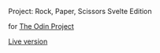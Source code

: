 Project: Rock, Paper, Scissors
Svelte Edition
 
for [The Odin Project](https://www.theodinproject.com "The Odin Project")

[Live version](https://scrof90.github.io/rock-paper-scissors/ "Rock, Paper, Scissors SE")